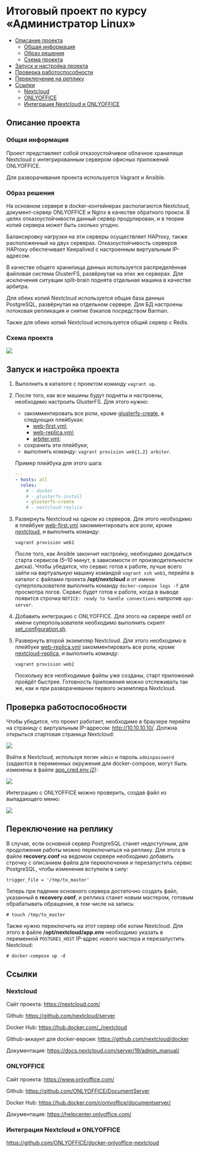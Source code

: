 # Итоговый проект по курсу «Администратор Linux»  <!-- omit in toc -->

- [Описание проекта](#описание-проекта)
  - [Общая информация](#общая-информация)
  - [Образ решения](#образ-решения)
  - [Схема проекта](#схема-проекта)
- [Запуск и настройка проекта](#запуск-и-настройка-проекта)
- [Проверка работоспособности](#проверка-работоспособности)
- [Переключение на реплику](#переключение-на-реплику)
- [Ссылки](#ссылки)
  - [Nextcloud](#nextcloud)
  - [ONLYOFFICE](#onlyoffice)
  - [Интеграция Nextcloud и ONLYOFFICE](#интеграция-nextcloud-и-onlyoffice)

## Описание проекта

### Общая информация

Проект представляет собой отказоустойчивое облачное хранилище Nextcloud с интегрированным сервером офисных приложений ONLYOFFICE.

Для разворачивания проекта используется Vagrant и Ansible.

### Образ решения

На основном сервере в docker-контейнерах располагаются Nextcloud, документ-сервер ONLYOFFICE и Nginx в качестве обратного прокси. В целях отказоустойчивости данный сервер продулирован, и в теории копий сервера может быть сколько угодно.

Балансировку нагрузки на эти серверы осуществляет HAProxy, также расположенный на двух серверах. Отказоустойчивость серверов HAProxy обеспечивает Keepalived с настроенным виртуальным IP-адресом.

В качестве общего хранилища данных используется распределённая файловая система GlusterFS, развёрнутая на этих же серверах. Для исключения ситуации split-brain поднята отдельная машина в качестве арбитра.

Для обеих копий Nextcloud используется общая база данных PostgreSQL, развёрнутая на отдельном сервере. Для БД настроены потоковая репликация и снятие бэкапов посредством Barman.

Также для обеих копий Nextcloud используется общий сервер с Redis.

### Схема проекта

![](images/scheme.png)

## Запуск и настройка проекта

1. Выполнить в каталоге с проектом команду `vagrant up`.
2. После того, как все машины будут подняты и настроены, необходимо настроить GlusterFS. Для этого нужно:
   - закомментировать все роли, кроме [glusterfs-create](provisioning/roles/glusterfs-create), в следующих плейбуках:
     - [web-first.yml](provisioning/playbooks/web-first.yml);
     - [web-replica.yml](provisioning/playbooks/web-replica.yml);
     - [arbiter.yml](provisioning/playbooks/arbiter.yml);
   - сохранить эти плейбуки;
   - выполнить команду: `vagrant provision web{1,2} arbiter`.

    Пример плейбука для этого шага:

    ```yml
    ---
    - hosts: all
      roles:
        # - docker
        # - glusterfs-install
        - glusterfs-create
        # - nextcloud-replica
    ```

3. Развернуть Nextcloud на одном из серверов. Для этого необходимо в плейбуке [web-first.yml](provisioning/playbooks/web-first.yml) закомментировать все роли, кроме [nextcloud](provisioning/roles/nextcloud), и выполнить команду:

    ```console
    vagrant provision web1
    ```

    После того, как Ansible закончит настройку, необходимо дождаться старта сервисов (5–10 минут, в зависимости от производительности диска). Чтобы убедится, что сервис готов к работе, лучше всего зайти на виртуальную машину командой `vagrant ssh web1`, перейти в каталог с файлами проекта **/opt/nextcloud** и от имени суперпользователя выполнить команду `docker-compose logs -f` для просмотра логов. Сервис будет готов к работе, когда в выводе появится строчка `NOTICE: ready to handle connections` напротив `app-server`.

4. Добавить интеграцию с ONLYOFFICE. Для этого на сервере web1 от имени суперпользователя необходимо выполнить скрипт [set_configuration.sh](provisioning/roles/nextcloud/files/set_configuration.sh).
5. Развернуть второй экземпляр Nextcloud. Для этого необходимо в плейбуке [web-replica.yml](provisioning/playbooks/web-replica.yml) закомментировать все роли, кроме [nextcloud-replica](provisioning/roles/nextcloud-replica), и выполнить команду:

    ```console
    vagrant provision web2
    ```

    Поскольку все необходимые файлы уже созданы, старт приложений пройдёт быстрее. Готовность приложения можно отслеживать так же, как и при разворачивании первого экземпляра Nextcloud.

## Проверка работоспособности

Чтобы убедится, что проект работает, необходимо в браузере перейти на страницу с виртуальным IP-адресом: http://10.10.10.10/. Должна открыться стартовая страница Nextcloud:

![](images/login.png)

Войти в Nextcloud, используя логин `admin` и пароль `adminpassword` (задаются в переменных окружения для docker-compose, могут быть изменены в файле [app_cred.env.j2](provisioning/roles/nextcloud/templates/app_cred.env.j2)):

![](images/nextcloud.png)

Интеграцию с ONLYOFFICE можно проверить, создав файл из выпадающего меню:

![](images/docs.png)

## Переключение на реплику

В случае, если основной сервер PostgreSQL станет недоступным, для продолжения работы можно переключиться на реплику. Для этого в файле **recovery.conf** на ведомом сервере необходимо добавить строчку с описанием файла для переключения и перезапустить сервис PostgreSQL, чтобы изменения вступили в силу:

```
trigger_file = '/tmp/to_master'
```

Теперь при падении основного сервера достаточно создать файл, указанный в **recovery.conf**, и реплика станет новым мастером, готовым обрабатывать обращения, в том числе на запись:

```console
# touch /tmp/to_master
```

Также нужно переключить на этот сервер обе копии Nextcloud. Для этого в файле **/opt/nextcloud/app.env** необходимо указать в переменной `POSTGRES_HOST` IP-адрес нового мастера и перезапустить Nextcloud:

```console
# docker-compose up -d
```

## Ссылки

### Nextcloud

Сайт проекта: https://nextcloud.com/

Github: https://github.com/nextcloud/server

Docker Hub: https://hub.docker.com/_/nextcloud

Github-аккаунт для docker-версии: https://github.com/nextcloud/docker

Документация: https://docs.nextcloud.com/server/19/admin_manual/

### ONLYOFFICE

Сайт проекта: https://www.onlyoffice.com/

Github: https://github.com/ONLYOFFICE/DocumentServer

Docker Hub: https://hub.docker.com/r/onlyoffice/documentserver/

Документация: https://helpcenter.onlyoffice.com/

### Интеграция Nextcloud и ONLYOFFICE

https://github.com/ONLYOFFICE/docker-onlyoffice-nextcloud
